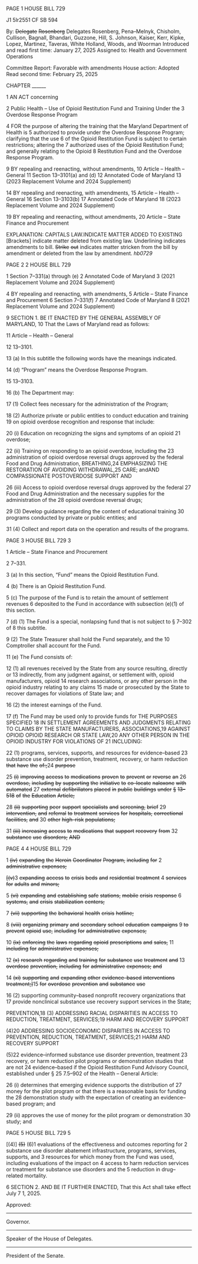 PAGE 1
HOUSE BILL 729

J1 5lr2551
CF SB 594

By: ~~Delegate~~ ~~Rosenberg~~ Delegates Rosenberg, Pena–Melnyk, Chisholm, Cullison,
Bagnall, Bhandari, Guzzone, Hill, S. Johnson, Kaiser, Kerr, Kipke, Lopez,
Martinez, Taveras, White Holland, Woods, and Woorman
Introduced and read first time: January 27, 2025
Assigned to: Health and Government Operations

Committee Report: Favorable with amendments
House action: Adopted
Read second time: February 25, 2025

CHAPTER ______

1 AN ACT concerning

2 Public Health – Use of Opioid Restitution Fund and Training Under the
3 Overdose Response Program

4 FOR the purpose of altering the training that the Maryland Department of Health is
5 authorized to provide under the Overdose Response Program; clarifying that the use
6 of the Opioid Restitution Fund is subject to certain restrictions; altering the
7 authorized uses of the Opioid Restitution Fund; and generally relating to the Opioid
8 Restitution Fund and the Overdose Response Program.

9 BY repealing and reenacting, without amendments,
10 Article – Health – General
11 Section 13–3101(a) and (d)
12 Annotated Code of Maryland
13 (2023 Replacement Volume and 2024 Supplement)

14 BY repealing and reenacting, with amendments,
15 Article – Health – General
16 Section 13–3103(b)
17 Annotated Code of Maryland
18 (2023 Replacement Volume and 2024 Supplement)

19 BY repealing and reenacting, without amendments,
20 Article – State Finance and Procurement

EXPLANATION: CAPITALS LAW.INDICATE MATTER ADDED TO EXISTING
[Brackets] indicate matter deleted from existing law.
Underlining indicates amendments to bill.
~~Strike~~ ~~out~~ indicates matter stricken from the bill by amendment or deleted from the law by
amendment. *hb0729*

PAGE 2
2 HOUSE BILL 729

1 Section 7–331(a) through (e)
2 Annotated Code of Maryland
3 (2021 Replacement Volume and 2024 Supplement)

4 BY repealing and reenacting, with amendments,
5 Article – State Finance and Procurement
6 Section 7–331(f)
7 Annotated Code of Maryland
8 (2021 Replacement Volume and 2024 Supplement)

9 SECTION 1. BE IT ENACTED BY THE GENERAL ASSEMBLY OF MARYLAND,
10 That the Laws of Maryland read as follows:

11 Article – Health – General

12 13–3101.

13 (a) In this subtitle the following words have the meanings indicated.

14 (d) “Program” means the Overdose Response Program.

15 13–3103.

16 (b) The Department may:

17 (1) Collect fees necessary for the administration of the Program;

18 (2) Authorize private or public entities to conduct education and training
19 on opioid overdose recognition and response that include:

20 (i) Education on recognizing the signs and symptoms of an opioid
21 overdose;

22 (ii) Training on responding to an opioid overdose, including the
23 administration of opioid overdose reversal drugs approved by the federal Food and Drug
Administration, BREATHING,24 EMPHASIZING THE RESTORATION OF AVOIDING
WITHDRAWAL,25 CARE; andAND COMPASSIONATE POSTOVERDOSE SUPPORT AND

26 (iii) Access to opioid overdose reversal drugs approved by the federal
27 Food and Drug Administration and the necessary supplies for the administration of the
28 opioid overdose reversal drugs;

29 (3) Develop guidance regarding the content of educational training
30 programs conducted by private or public entities; and

31 (4) Collect and report data on the operation and results of the programs.

PAGE 3
HOUSE BILL 729 3

1 Article – State Finance and Procurement

2 7–331.

3 (a) In this section, “Fund” means the Opioid Restitution Fund.

4 (b) There is an Opioid Restitution Fund.

5 (c) The purpose of the Fund is to retain the amount of settlement revenues
6 deposited to the Fund in accordance with subsection (e)(1) of this section.

7 (d) (1) The Fund is a special, nonlapsing fund that is not subject to § 7–302 of
8 this subtitle.

9 (2) The State Treasurer shall hold the Fund separately, and the
10 Comptroller shall account for the Fund.

11 (e) The Fund consists of:

12 (1) all revenues received by the State from any source resulting, directly or
13 indirectly, from any judgment against, or settlement with, opioid manufacturers, opioid
14 research associations, or any other person in the opioid industry relating to any claims
15 made or prosecuted by the State to recover damages for violations of State law; and

16 (2) the interest earnings of the Fund.

17 (f) The Fund may be used only to provide funds for THE PURPOSES SPECIFIED
18 IN SETTLEMENT AGREEMENTS AND JUDGMENTS RELATING TO CLAIMS BY THE
STATE MANUFACTURERS, ASSOCIATIONS,19 AGAINST OPIOID OPIOID RESEARCH OR
STATE LAW,20 ANY OTHER PERSON IN THE OPIOID INDUSTRY FOR VIOLATIONS OF
21 INCLUDING:

22 (1) programs, services, supports, and resources for evidence–based
23 substance use disorder prevention, treatment, recovery, or harm reduction ~~that~~ ~~have~~ ~~the~~
~~of:;~~24 ~~purpose~~

25 ~~(i)~~ ~~improving~~ ~~access~~ ~~to~~ ~~medications~~ ~~proven~~ ~~to~~ ~~prevent~~ ~~or~~ ~~reverse~~ ~~an~~
26 ~~overdose,~~ ~~including~~ ~~by~~ ~~supporting~~ ~~the~~ ~~initiative~~ ~~to~~ ~~co–locate~~ ~~naloxone~~ ~~with~~ ~~automated~~
27 ~~external~~ ~~defibrillators~~ ~~placed~~ ~~in~~ ~~public~~ ~~buildings~~ ~~under~~ ~~§~~ ~~13–518~~ ~~of~~ ~~the~~ ~~Education~~ ~~Article;~~

28 ~~(ii)~~ ~~supporting~~ ~~peer~~ ~~support~~ ~~specialists~~ ~~and~~ ~~screening,~~ ~~brief~~
29 ~~intervention,~~ ~~and~~ ~~referral~~ ~~to~~ ~~treatment~~ ~~services~~ ~~for~~ ~~hospitals,~~ ~~correctional~~ ~~facilities,~~ ~~and~~
30 ~~other~~ ~~high–risk~~ ~~populations;~~

31 ~~(iii)~~ ~~increasing~~ ~~access~~ ~~to~~ ~~medications~~ ~~that~~ ~~support~~ ~~recovery~~ ~~from~~
32 ~~substance~~ ~~use~~ ~~disorders;~~ ~~AND~~

PAGE 4
4 HOUSE BILL 729

1 ~~(iv)~~ ~~expanding~~ ~~the~~ ~~Heroin~~ ~~Coordinator~~ ~~Program,~~ ~~including~~ ~~for~~
2 ~~administrative~~ ~~expenses;~~

~~[(v)~~3 ~~expanding~~ ~~access~~ ~~to~~ ~~crisis~~ ~~beds~~ ~~and~~ ~~residential~~ ~~treatment~~
4 ~~services~~ ~~for~~ ~~adults~~ ~~and~~ ~~minors;~~

5 ~~(vi)~~ ~~expanding~~ ~~and~~ ~~establishing~~ ~~safe~~ ~~stations,~~ ~~mobile~~ ~~crisis~~ ~~response~~
6 ~~systems,~~ ~~and~~ ~~crisis~~ ~~stabilization~~ ~~centers;~~

7 ~~(vii)~~ ~~supporting~~ ~~the~~ ~~behavioral~~ ~~health~~ ~~crisis~~ ~~hotline;~~

8 ~~(viii)~~ ~~organizing~~ ~~primary~~ ~~and~~ ~~secondary~~ ~~school~~ ~~education~~ ~~campaigns~~
9 ~~to~~ ~~prevent~~ ~~opioid~~ ~~use,~~ ~~including~~ ~~for~~ ~~administrative~~ ~~expenses;~~

10 ~~(ix)~~ ~~enforcing~~ ~~the~~ ~~laws~~ ~~regarding~~ ~~opioid~~ ~~prescriptions~~ ~~and~~ ~~sales,~~
11 ~~including~~ ~~for~~ ~~administrative~~ ~~expenses;~~

12 ~~(x)~~ ~~research~~ ~~regarding~~ ~~and~~ ~~training~~ ~~for~~ ~~substance~~ ~~use~~ ~~treatment~~ ~~and~~
13 ~~overdose~~ ~~prevention,~~ ~~including~~ ~~for~~ ~~administrative~~ ~~expenses;~~ ~~and~~

14 ~~(xi)~~ ~~supporting~~ ~~and~~ ~~expanding~~ ~~other~~ ~~evidence–based~~ ~~interventions~~
~~treatment;]~~15 ~~for~~ ~~overdose~~ ~~prevention~~ ~~and~~ ~~substance~~ ~~use~~

16 (2) supporting community–based nonprofit recovery organizations that
17 provide nonclinical substance use recovery support services in the State;

PREVENTION,18 (3) ADDRESSING RACIAL DISPARITIES IN ACCESS TO
REDUCTION, TREATMENT, SERVICES;19 HARM AND RECOVERY SUPPORT

(4)20 ADDRESSING SOCIOECONOMIC DISPARITIES IN ACCESS TO
PREVENTION, REDUCTION, TREATMENT, SERVICES;21 HARM AND RECOVERY SUPPORT

(5)22 evidence–informed substance use disorder prevention, treatment
23 recovery, or harm reduction pilot programs or demonstration studies that are not
24 evidence–based if the Opioid Restitution Fund Advisory Council, established under §
25 7.5–902 of the Health – General Article:

26 (i) determines that emerging evidence supports the distribution of
27 money for the pilot program or that there is a reasonable basis for funding the
28 demonstration study with the expectation of creating an evidence–based program; and

29 (ii) approves the use of money for the pilot program or demonstration
30 study; and

PAGE 5
HOUSE BILL 729 5

[(4)] ~~(5)~~ (6)1 evaluations of the effectiveness and outcomes reporting for
2 substance use disorder abatement infrastructure, programs, services, supports, and
3 resources for which money from the Fund was used, including evaluations of the impact on
4 access to harm reduction services or treatment for substance use disorders and the
5 reduction in drug–related mortality.

6 SECTION 2. AND BE IT FURTHER ENACTED, That this Act shall take effect July
7 1, 2025.

Approved:

________________________________________________________________________________
Governor.

________________________________________________________________________________
Speaker of the House of Delegates.

________________________________________________________________________________
President of the Senate.